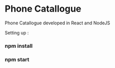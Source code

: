 # Phone Catallogue
Phone Catallogue developed in React and NodeJS

Setting up :

### npm install
### npm start
